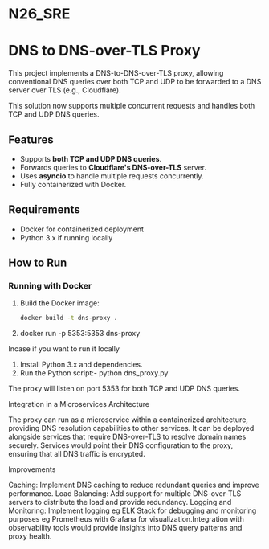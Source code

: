 # N26_SRE

# DNS to DNS-over-TLS Proxy

This project implements a DNS-to-DNS-over-TLS proxy, allowing conventional DNS queries over both TCP and UDP to be forwarded to a DNS server over TLS (e.g., Cloudflare).

This solution now supports multiple concurrent requests and handles both TCP and UDP DNS queries. 

## Features
- Supports **both TCP and UDP DNS queries**.
- Forwards queries to **Cloudflare's DNS-over-TLS** server.
- Uses **asyncio** to handle multiple requests concurrently.
- Fully containerized with Docker.

## Requirements
- Docker for containerized deployment
- Python 3.x if running locally

## How to Run

### Running with Docker
1. Build the Docker image:
   ```bash
   docker build -t dns-proxy .

2. docker run -p 5353:5353 dns-proxy


Incase if you want to run it locally 

1. Install Python 3.x and dependencies.
2. Run the Python script:-
    python dns_proxy.py

The proxy will listen on port 5353 for both TCP and UDP DNS queries.


Integration in a Microservices Architecture

The proxy can run as a microservice within a containerized architecture, providing DNS resolution capabilities to other services.
It can be deployed alongside services that require DNS-over-TLS to resolve domain names securely.
Services would point their DNS configuration to the proxy, ensuring that all DNS traffic is encrypted.

Improvements

Caching: Implement DNS caching to reduce redundant queries and improve performance.
Load Balancing: Add support for multiple DNS-over-TLS servers to distribute the load and provide redundancy.
Logging and Monitoring: Implement logging eg ELK Stack for debugging and monitoring purposes eg Prometheus with Grafana for visualization.Integration with observability tools would provide insights into DNS query patterns and proxy health.

